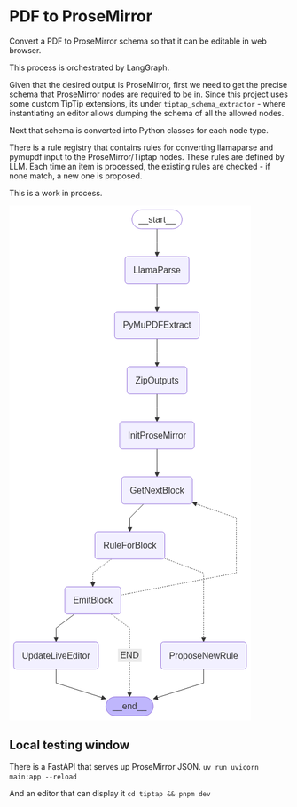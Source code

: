 # PDF to ProseMirror

Convert a PDF to ProseMirror schema so that it can be editable in web browser.

This process is orchestrated by LangGraph.

Given that the desired output is ProseMirror, first we need to get the precise schema that ProseMirror nodes are required to be in. Since this project uses some custom TipTip extensions, its under `tiptap_schema_extractor` - where instantiating an editor allows dumping the schema of all the allowed nodes.

Next that schema is converted into Python classes for each node type.

There is a rule registry that contains rules for converting llamaparse and pymupdf input to the ProseMirror/Tiptap nodes. These rules are defined by LLM. Each time an item is processed, the existing rules are checked - if none match, a new one is proposed.

This is a work in process.

![Pipeline Diagram](pipeline_diagram.png)

## Local testing window

There is a FastAPI that serves up ProseMirror JSON.
`uv run uvicorn main:app --reload`

And an editor that can display it
`cd tiptap && pnpm dev`
